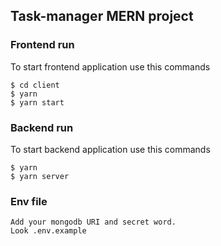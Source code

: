 ## Task-manager MERN project

### Frontend run

To start frontend application use this commands

```
$ cd client
$ yarn
$ yarn start
```

### Backend run

To start backend application use this commands

```
$ yarn
$ yarn server
```

### Env file

```
Add your mongodb URI and secret word. 
Look .env.example
```

